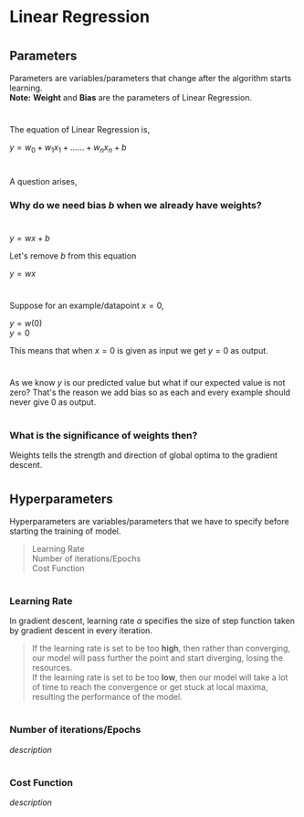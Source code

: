 # **Linear Regression**
#
## **Parameters**
Parameters are variables/parameters that change after the algorithm starts learning.\
**Note:** **Weight** and **Bias** are the parameters of Linear Regression.
# 
The equation of Linear Regression is,

$y=w_0+w_1x_1+......+w_nx_n+b$
# 
A question arises,
### **Why do we need bias *b* when we already have weights?** 
#
$y=wx+b$

Let's remove *b* from this equation

$y=wx$
#
Suppose for an example/datapoint $x=0$,

$y=w(0)$\
$y=0$

This means that when $x=0$ is given as input we get $y=0$ as output.
#
As we know $y$ is our predicted value but what if our expected value is not zero? That's the reason we add bias so as each and every example should never give 0 as output.
#
### **What is the significance of weights then?**
Weights tells the strength and direction of global optima to the gradient descent.
#
## **Hyperparameters**
Hyperparameters are variables/parameters that we have to specify before starting the training of model.
> Learning Rate\
> Number of iterations/Epochs\
> Cost Function
# 
### **Learning Rate**
In gradient descent, learning rate *α* specifies the size of step function taken by gradient descent in every iteration.
 > If the learning rate is set to be too **high**, then rather than converging, our model will pass further the point and start diverging, losing the resources.\
> If the learning rate is set to be too **low**, then our model will take a lot of time to reach the convergence or get stuck at local maxima, resulting the performance of the model. 
# 
### **Number of iterations/Epochs**
*description*
# 
### **Cost Function**
*description*
#




